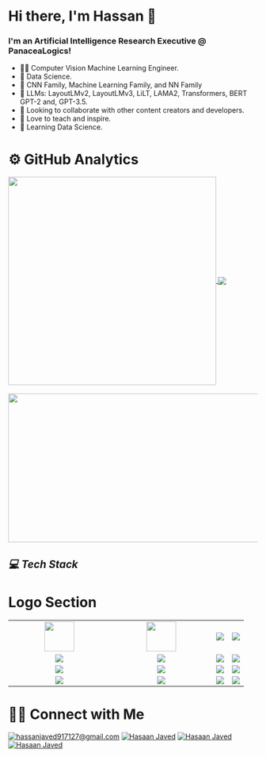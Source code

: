 # Hi there, I'm Hassan 👋

### I'm an Artificial Intelligence Research Executive @ PanaceaLogics!

* 👨‍💻 Computer Vision Machine Learning Engineer.
* 🌱 Data Science.
* 🤖 CNN Family, Machine Learning Family, and NN Family
* 🤖 LLMs: LayoutLMv2, LayoutLMv3, LiLT, LAMA2, Transformers, BERT GPT-2 and, GPT-3.5.
* 👯 Looking to collaborate with other content creators and developers.
* 📢 Love to teach and inspire.
* 🔭 Learning Data Science.


# ⚙️ GitHub Analytics


<a href="https://github.com/hassan883">
  <img align="Center" width="420" src="https://github-readme-stats.vercel.app/api?username=hassan883&show_icons=true&theme=algolia" />
</a>

<a href="https://github.com/hassan883">
  <img align="Center" src="https://github-readme-stats.vercel.app/api/top-langs/?username=hassan883&layout=compact&theme=algolia&langs_count=10&https://github.com/anuraghazra/github-readme-stats" />
</a>

<br>
</br>

<a href="https://github.com/hassan883">
  <img height="300" width="780" align="Center" src="https://github-readme-streak-stats.herokuapp.com/?user=hassan883&theme=algolia&https://github.com/DenverCoder1/github-readme-streak-stats" />
</a>

<h2><i>💻 Tech Stack</i></h2>

# Logo Section
<table width="100">
  <tr>
      <td align='center' width="190">
          <img src="https://www.jing.fm/clipimg/full/53-537670_python-png-file-python-logo-png.png" width="60">
      </td>
      <td align='center' width="190">
          <img src="https://github.com/abranhe/programming-languages-logos/blob/master/src/javascript/javascript.svg" width="60">
      </td>
      <td align='center'>
          <img src="https://i.pinimg.com/originals/f0/db/f5/f0dbf54f437965521e9aa5d6da2cf6c6.png">
      </td>
           <td align='center'>
          <img src="https://www.wi6labs.com/wp-content/uploads/2019/12/Machine-learning-logo-1.png">
      </td>
      
  </tr>
  <tr>
      <td align='center' width="190">
          <img src="https://miro.medium.com/v2/resize:fit:1200/1*HMCIHPssGii0Zk1CfLTrVA.png">
      </td>
      <td align='center' width="190">
          <img src="https://miro.medium.com/v2/resize:fit:828/format:webp/1*4br4WmxNo0jkcsY796jGDQ.jpeg">
      </td>
        <td align='center'>
          <img src="https://www.pngitem.com/pimgs/m/32-324790_keras-python-hd-png-download.png">
      </td>
        <td align='center'>
          <img src="https://upload.wikimedia.org/wikipedia/commons/thumb/0/05/Scikit_learn_logo_small.svg/2560px-Scikit_learn_logo_small.svg.png">
      </td>
  </tr>
  <tr>
      <td align='center'>
          <img src="https://upload.wikimedia.org/wikipedia/commons/thumb/3/31/NumPy_logo_2020.svg/1280px-NumPy_logo_2020.svg.png">
      </td>
        <td align='center'>
          <img src="https://miro.medium.com/v2/resize:fit:860/1*Zg5iaVHIYyrS6oBmBRFmSw.png" >
        </td>
        <td align='center'>
          <img src="https://asset.brandfetch.io/idbyoKq4tZ/id0B3_53hD.png">
      </td>
      <td align='center'>
          <img src="https://editor.analyticsvidhya.com/uploads/94839seaborn.PNG" >
      </td>
  </tr>
   <tr>
      <td align='center'>
          <img src="https://cdn.pixabay.com/photo/2017/08/05/11/16/logo-2582748_960_720.png">
      </td>
        <td align='center'>
          <img src="https://cdn.pixabay.com/photo/2017/08/05/11/16/logo-2582747_1280.png" >
        </td>
        <td align='center'>
          <img src="https://miro.medium.com/v2/resize:fit:600/1*W02WEmR0_JeJXfLWN2zHwQ.png">
      </td>
      <td align='center'>
          <img src="https://miro.medium.com/v2/resize:fit:438/1*0G5zu7CnXdMT9pGbYUTQLQ.png" >
      </td>
  </tr>
</table>

# 🤝🏻 Connect with Me

<a href="mailto:hassanjaved917127@gmail.com">![hassanjaved917127@gmail.com](https://img.shields.io/badge/Gmail-D14836?style=for-the-badge&logo=gmail&logoColor=white)</a>
<a href="https://www.linkedin.com/in/hassan-javed-4b9930168">![Hasaan Javed](https://img.shields.io/badge/LinkedIn-0077B5?style=for-the-badge&logo=linkedin&logoColor=white)</a>
<a href="https://www.facebook.com/profile.php?id=100021820246297">![Hasaan Javed](https://img.shields.io/badge/Facebook-1877F2?style=for-the-badge&logo=facebook&logoColor=white)</a>
<a href="https://www.instagram.com/hassanjaved917127">![Hasaan Javed](https://img.shields.io/badge/Instagram-E4405F?style=for-the-badge&logo=instagram&logoColor=white)</a>

